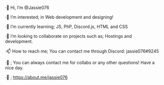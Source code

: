 ·👋 Hi, I’m @Jassie076


·👀 I’m interested; in Web development and designing!


·🌱 I’m currently learning; JS, PhP, Discord.js, HTML and CSS


·💞️ I’m looking to collaborate on projects such as; Hostings and development.


·📫 How to reach me; You can contact me through Discord: jassie076#9245


·🐣 ; You can always contact me for collabs or any other questions! Have a nice day.


·📌 ; https://about.me/jassie076
